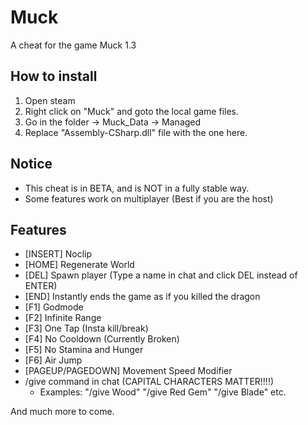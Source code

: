 # Muck
A cheat for the game Muck 1.3

## How to install
1. Open steam
2. Right click on "Muck" and goto the local game files.
3. Go in the folder -> Muck_Data -> Managed
4. Replace "Assembly-CSharp.dll" file with the one here.

## Notice
- This cheat is in BETA, and is NOT in a fully stable way.
- Some features work on multiplayer (Best if you are the host)

## Features
- [INSERT] Noclip
- [HOME] Regenerate World
- [DEL] Spawn player (Type a name in chat and click DEL instead of ENTER)
- [END] Instantly ends the game as if you killed the dragon
- [F1] Godmode
- [F2] Infinite Range
- [F3] One Tap (Insta kill/break)
- [F4] No Cooldown (Currently Broken)
- [F5] No Stamina and Hunger
- [F6] Air Jump
- [PAGEUP/PAGEDOWN] Movement Speed Modifier
- /give command in chat (CAPITAL CHARACTERS MATTER!!!!)
  - Examples: "/give Wood" "/give Red Gem" "/give Blade" etc.

And much more to come.
